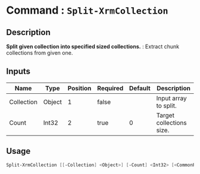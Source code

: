 ﻿# Command : `Split-XrmCollection` 

## Description

**Split given collection into specified sized collections.** : Extract chunk collections from given one.

## Inputs

Name|Type|Position|Required|Default|Description
----|----|--------|--------|-------|-----------
Collection|Object|1|false||Input array to split.
Count|Int32|2|true|0|Target collections size.


## Usage

```Powershell 
Split-XrmCollection [[-Collection] <Object>] [-Count] <Int32> [<CommonParameters>]
``` 


